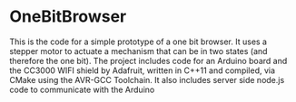 # OneBitBrowser
This is the code for a simple prototype of a one bit browser. It uses a stepper motor to actuate a mechanism that can be in two states (and therefore the one bit). The project includes code for an Arduino board and the CC3000 WIFI shield by Adafruit, written in C++11 and compiled, via CMake using the AVR-GCC Toolchain. It also includes server side node.js code to communicate with the Arduino
